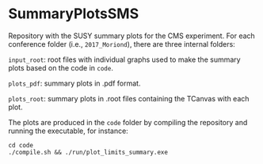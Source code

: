 # SummaryPlotsSMS

Repository with the SUSY summary plots for the CMS experiment. For each conference folder (i.e., `2017_Moriond`), there are three internal folders:

  `input_root`: root files with individual graphs used to make the summary plots based on the code in `code`.

  `plots_pdf`: summary plots in .pdf format.

  `plots_root`: summary plots in .root files containing the TCanvas with each plot.
  
The plots are produced in the `code` folder by compiling the repository and running the executable, for instance:

    cd code
    ./compile.sh && ./run/plot_limits_summary.exe
